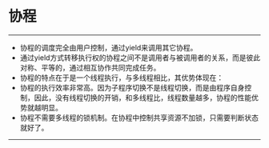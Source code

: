 # 协程
---
- 协程的调度完全由用户控制，通过yield来调用其它协程。
- 通过yield方式转移执行权的协程之间不是调用者与被调用者的关系，而是彼此对称、平等的，通过相互协作共同完成任务。
- 协程的特点在于是一个线程执行，与多线程相比，其优势体现在：
 - 协程的执行效率非常高。因为子程序切换不是线程切换，而是由程序自身控制，因此，没有线程切换的开销，和多线程比，线程数量越多，协程的性能优势就越明显。
 - 协程不需要多线程的锁机制。在协程中控制共享资源不加锁，只需要判断状态就好了。

---

 